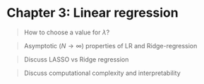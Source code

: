 # Chapter 3: Linear regression

> How to choose a value for $\lambda$?


> Asymptotic ($N \rightarrow \infty$) properties of LR and Ridge-regression


> Discuss LASSO vs Ridge regression


> Discuss computational complexity and interpretability
